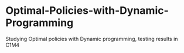 # Optimal-Policies-with-Dynamic-Programming
Studying Optimal policies with Dynamic programming, testing results in C1M4
